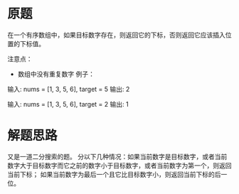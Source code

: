 # 原题
在一个有序数组中，如果目标数字存在，则返回它的下标，否则返回它应该插入位置的下标值。

注意点：

  - 数组中没有重复数字
例子：

输入: nums = [1, 3, 5, 6], target = 5 输出: 2

输入: nums = [1, 3, 5, 6], target = 2 输出: 1

# 解题思路
又是一道二分搜索的题。
分以下几种情况：如果当前数字是目标数字，或者当前数字大于目标数字而它之前的数字小于目标数字，或者当前数字为第一个，则返回当前下标；
如果当前数字为最后一个且它比目标数字小，则返回当前下标的后一位。
